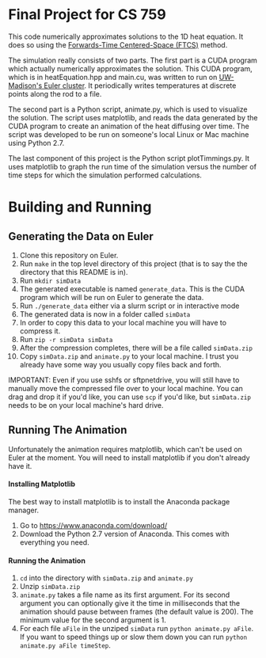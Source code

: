 # Final Project for CS 759
This code numerically approximates solutions to the 1D heat equation. It does so
using the [Forwards-Time Centered-Space (FTCS)](https://en.wikipedia.org/wiki/FTCS_scheme)
method.

The simulation really consists of two parts. The first part is a CUDA program
which actually numerically approximates the solution. This CUDA program, which is
in heatEquation.hpp and main.cu, was written to run on [UW-Madison's Euler cluster](http://sbel.wisc.edu/Resources/Hardware/). It periodically writes temperatures at
discrete points along the rod to a file.

The second part is a Python script, animate.py, which is used to visualize the solution.
The script uses matplotlib, and reads the data generated by the CUDA program to
create an animation of the heat diffusing over time. The script was developed to be
run on someone's local Linux or Mac machine using Python 2.7.

The last component of this project is the Python script plotTimmings.py. It uses
matplotlib to graph the run time of the simulation versus the number of time steps
for which the simulation performed calculations.

# Building and Running

## Generating the Data on Euler
1. Clone this repository on Euler.
1. Run `make` in the top level directory of this project (that is to say the
the directory that this README is in).
1. Run `mkdir simData`
1. The generated executable is named `generate_data`. This is the CUDA program
which will be run on Euler to generate the data.
1. Run `./generate_data` either via a slurm script or in interactive mode
1. The generated data is now in a folder called `simData`
1. In order to copy this data to your local machine you will have to compress it.
1. Run `zip -r simData simData`
1. After the compression completes, there will be a file called `simData.zip`
1. Copy `simData.zip` and `animate.py` to your local machine. I
trust you already have some way you usually copy files back and forth.

IMPORTANT: Even if you use sshfs or sftpnetdrive, you will still have to manually
move the compressed file over to your local machine. You can drag and drop it if
you'd like, you can use `scp` if you'd like, but `simData.zip` needs to be on your
local machine's hard drive.

## Running The Animation
Unfortunately the animation requires matplotlib, which can't be used on Euler
at the moment. You will need to install matplotlib if you don't already have it.

#### Installing Matplotlib
The best way to install matplotlib is to install the Anaconda package manager.
1. Go to https://www.anaconda.com/download/
2. Download the Python 2.7 version of Anaconda. This comes with everything you need.

#### Running the Animation
1. `cd` into the directory with `simData.zip` and `animate.py`
1. Unzip `simData.zip`
1. `animate.py` takes a file name as its first argument. For its second argument
you can optionally give it the time in milliseconds that the animation should pause
between frames (the default value is 200). The minimum value for the second argument is 1.
1. For each file `aFile` in the unziped `simData` run `python animate.py aFile`.
If you want to speed things up or slow them down you can run `python animate.py aFile timeStep`.
